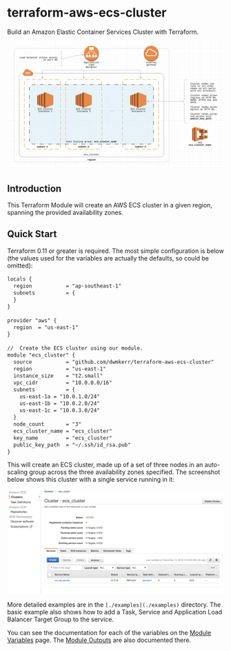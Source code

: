 # terraform-aws-ecs-cluster

Build an Amazon Elastic Container Services Cluster with Terraform.

![Architecture Diagram](./docs/architecture.png)

## Introduction

This Terraform Module will create an AWS ECS cluster in a given region, spanning the provided availability zones.

## Quick Start

Terraform 0.11 or greater is required. The most simple configuration is below (the values used for the variables are actually the defaults, so could be omitted):


```
locals {
  region           = "ap-southeast-1"
  subnets          = {
  }
}

provider "aws" {
  region  = "us-east-1"
}

//  Create the ECS cluster using our module.
module "ecs_cluster" {
  source           = "github.com/dwmkerr/terraform-aws-ecs-cluster"
  region           = "us-east-1"
  instance_size    = "t2.small"
  vpc_cidr         = "10.0.0.0/16"
  subnets          = {
    us-east-1a = "10.0.1.0/24"
    us-east-1b = "10.0.2.0/24"
    us-east-1c = "10.0.3.0/24"
  }
  node_count       = "3"
  ecs_cluster_name = "ecs_cluster"
  key_name         = "ecs_cluster"
  public_key_path  = "~/.ssh/id_rsa.pub"
}
```

This will create an ECS cluster, made up of a set of three nodes in an auto-scaling group across the three availability zones specified. The screenshot below shows this cluster with a single service running in it:

![Screenshot](./docs/ecs-screenshot.png)

More detailed examples are in the `[./examples](./examples)` directory. The basic example also shows how to add a Task, Service and Application Load Balancer Target Group to the service.

You can see the documentation for each of the variables on the [Module Variables](TODO) page. The [Module Outputs](TODO) are also documented there.
